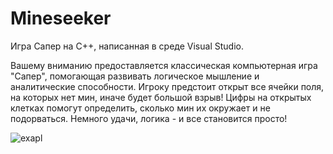 # Mineseeker

Игра Сапер на С++, написанная в среде Visual Studio.

Вашему вниманию предоставляется классическая компьютерная игра "Сапер", помогающая развивать логическое мышление и аналитические способности. Игроку предстоит открыт все ячейки поля, на которых нет мин, иначе будет большой взрыв! Цифры на открытых клетках помогут определить, сколько мин их окружает и не подорваться. Немного удачи, логика - и все становится просто! 

![exapl](https://github.com/{MasterMind20-08}/{Mineseeker2.0}/raw/{master}/{ExaplPics}/exapl.png)
